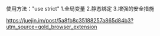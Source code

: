使用方法："use strict"
1.全局变量
2.静态绑定
3.增强的安全措施

https://juejin.im/post/5a8fb8c35188257a865d84b3?utm_source=gold_browser_extension
